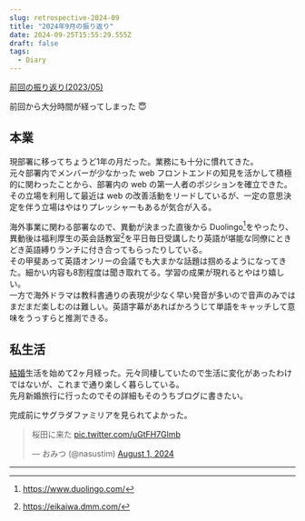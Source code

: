 ```yaml
---
slug: retrospective-2024-09
title: "2024年9月の振り返り"
date: 2024-09-25T15:55:29.555Z 
draft: false
tags:
  - Diary
---
```



[前回の振り返り(2023/05)](/entry/retrospective-2023-05)

前回から大分時間が経ってしまった 😇

## 本業

現部署に移ってちょうど1年の月だった。業務にも十分に慣れてきた。  
元々部署内でメンバーが少なかった web フロントエンドの知見を活かして積極的に関わったことから、部署内の web の第一人者のポジションを確立できた。  
その立場を利用して最近は web の改善活動をリードしているが、一定の意思決定を伴う立場はやはりプレッシャーもあるが気合が入る。

海外事業に関わる部署なので、異動が決まった直後から Duolingo[^duolingo]をやったり、異動後は福利厚生の英会話教室[^dmm-eikaiwa]を平日毎日受講したり英語が堪能な同僚にときどき英語縛りランチに付き合ってもらったりしている。  
その甲斐あって英語オンリーの会議でも大まかな話題は掴めるようになってきた。細かい内容も8割程度は聞き取れてる。学習の成果が現れるとやはり嬉しい。  
一方で海外ドラマは教科書通りの表現が少なく早い発音が多いので音声のみではまだまだ楽しむのは難しい。英語字幕があればかろうじて単語をキャッチして意味をうっすらと推測できる。

## 私生活

[結婚](/entry/get-married)生活を始めて2ヶ月経った。元々同棲していたので生活に変化があったわけではないが、これまで通り楽しく暮らしている。  
先月新婚旅行に行ったのでその詳細もそのうちブログに書きたい。

完成前にサグラダファミリアを見られてよかった。

<blockquote class="twitter-tweet"><p lang="ja" dir="ltr">桜田に来た <a href="https://t.co/uGtFH7Glmb">pic.twitter.com/uGtFH7Glmb</a></p>&mdash; おみつ (@nasustim) <a href="https://twitter.com/nasustim/status/1819043876641935613?ref_src=twsrc%5Etfw">August 1, 2024</a></blockquote> <script async src="https://platform.twitter.com/widgets.js" charset="utf-8"></script> 

----

[^duolingo]: https://www.duolingo.com/
[^dmm-eikaiwa]: https://eikaiwa.dmm.com/
